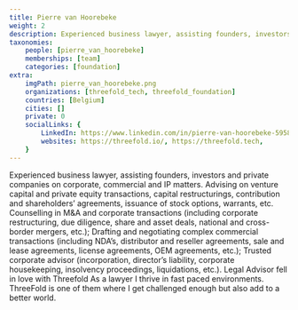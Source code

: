 ```yaml
---
title: Pierre van Hoorebeke
weight: 2
description: Experienced business lawyer, assisting founders, investors and private companies on corporate, commercial and IP matters.
taxonomies:
    people: [pierre_van_hoorebeke]
    memberships: [team]
    categories: [foundation]
extra:
    imgPath: pierre_van_hoorebeke.png
    organizations: [threefold_tech, threefold_foundation]
    countries: [Belgium]
    cities: []
    private: 0
    socialLinks: {
        LinkedIn: https://www.linkedin.com/in/pierre-van-hoorebeke-5958343/,
        websites: https://threefold.io/, https://threefold.tech,
    }
---
```


Experienced business lawyer, assisting founders, investors and private companies on corporate, commercial and IP matters. Advising on venture capital and private equity transactions, capital restructurings, contribution and shareholders’ agreements, issuance of stock options, warrants, etc. Counselling in M&A and corporate transactions (including corporate restructuring, due diligence, share and asset deals, national and cross-border mergers, etc.); Drafting and negotiating complex commercial transactions (including NDA’s, distributor and reseller agreements, sale and lease agreements, license agreements, OEM agreements, etc.); Trusted corporate advisor (incorporation, director’s liability, corporate housekeeping, insolvency proceedings, liquidations, etc.). Legal Advisor fell in love with Threefold As a lawyer I thrive in fast paced environments. ThreeFold is one of them where I get challenged enough but also add to a better world. 
